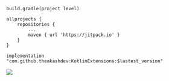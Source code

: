 

```
build.gradle(project level)

allprojects {
    repositories {
        ...
        maven { url 'https://jitpack.io' }
    }
}

implementation "com.github.theakashdev:KotlinExtensions:$lastest_version"

```

[![](https://jitpack.io/v/theakashdev/KotlinExtensions.svg)](https://jitpack.io/#theakashdev/KotlinExtensions)

